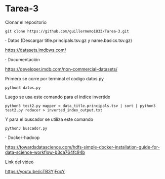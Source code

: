 # Tarea-3

Clonar el repositorio

```
git clone https://github.com/guillermemo1833/Tarea-3.git
```

· Datos (Descargar title.principals.tsv.gz y name.basics.tsv.gz)


https://datasets.imdbws.com/


· Documentación

https://developer.imdb.com/non-commercial-datasets/


Primero se corre por terminal el codigo datos.py

```
python3 datos.py
```
Luego se usa este comando para el indice invertido

```
python3 test2.py mapper < data_title.principals.tsv | sort | python3 test2.py reducer > inverted_index_output.txt
```
Y para el buscador se utiliza este comando

```
python3 buscador.py
```
· Docker-hadoop 

https://towardsdatascience.com/hdfs-simple-docker-installation-guide-for-data-science-workflow-b3ca764fc94b

Link del video

https://youtu.be/icTB3YjFqcY
